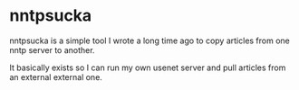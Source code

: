 # nntpsucka

nntpsucka is a simple tool I wrote a long time ago to copy articles
from one nntp server to another.

It basically exists so I can run my own usenet server and pull
articles from an external external one.
